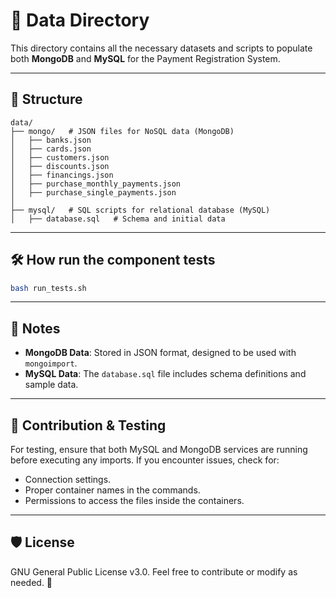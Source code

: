 # 📂 Data Directory

This directory contains all the necessary datasets and scripts to populate both **MongoDB** and **MySQL** for the Payment Registration System.

---

## 📁 Structure

```plaintext
data/
├── mongo/   # JSON files for NoSQL data (MongoDB)
│   ├── banks.json
│   ├── cards.json
│   ├── customers.json
│   ├── discounts.json
│   ├── financings.json
│   ├── purchase_monthly_payments.json
│   ├── purchase_single_payments.json
│
├── mysql/   # SQL scripts for relational database (MySQL)
│   ├── database.sql   # Schema and initial data
```

---

## 🛠 How run the component tests

```bash
bash run_tests.sh
```

---

## 📝 Notes

- **MongoDB Data**: Stored in JSON format, designed to be used with `mongoimport`.
- **MySQL Data**: The `database.sql` file includes schema definitions and sample data.

---

## 🚀 Contribution & Testing

For testing, ensure that both MySQL and MongoDB services are running before executing any imports. If you encounter issues, check for:

- Connection settings.
- Proper container names in the commands.
- Permissions to access the files inside the containers.

---

## 🛡️ License

GNU General Public License v3.0. Feel free to contribute or modify as needed. 🚀
